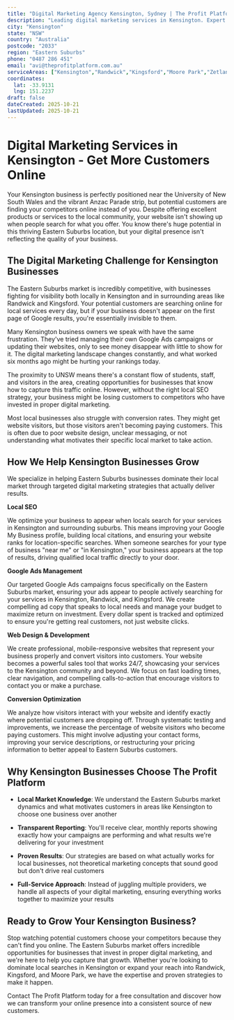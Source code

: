 ```yaml
---
title: "Digital Marketing Agency Kensington, Sydney | The Profit Platform"
description: "Leading digital marketing services in Kensington. Expert SEO, Google Ads & web design for Eastern Suburbs businesses. Call 0487 286 451 for a free consultation."
city: "Kensington"
state: "NSW"
country: "Australia"
postcode: "2033"
region: "Eastern Suburbs"
phone: "0487 286 451"
email: "avi@theprofitplatform.com.au"
serviceAreas: ["Kensington","Randwick","Kingsford","Moore Park","Zetland"]
coordinates:
  lat: -33.9131
  lng: 151.2237
draft: false
dateCreated: 2025-10-21
lastUpdated: 2025-10-21
---
```


# Digital Marketing Services in Kensington - Get More Customers Online

Your Kensington business is perfectly positioned near the University of New South Wales and the vibrant Anzac Parade strip, but potential customers are finding your competitors online instead of you. Despite offering excellent products or services to the local community, your website isn't showing up when people search for what you offer. You know there's huge potential in this thriving Eastern Suburbs location, but your digital presence isn't reflecting the quality of your business.

## The Digital Marketing Challenge for Kensington Businesses

The Eastern Suburbs market is incredibly competitive, with businesses fighting for visibility both locally in Kensington and in surrounding areas like Randwick and Kingsford. Your potential customers are searching online for local services every day, but if your business doesn't appear on the first page of Google results, you're essentially invisible to them.

Many Kensington business owners we speak with have the same frustration. They've tried managing their own Google Ads campaigns or updating their websites, only to see money disappear with little to show for it. The digital marketing landscape changes constantly, and what worked six months ago might be hurting your rankings today.

The proximity to UNSW means there's a constant flow of students, staff, and visitors in the area, creating opportunities for businesses that know how to capture this traffic online. However, without the right local SEO strategy, your business might be losing customers to competitors who have invested in proper digital marketing.

Most local businesses also struggle with conversion rates. They might get website visitors, but those visitors aren't becoming paying customers. This is often due to poor website design, unclear messaging, or not understanding what motivates their specific local market to take action.

## How We Help Kensington Businesses Grow

We specialize in helping Eastern Suburbs businesses dominate their local market through targeted digital marketing strategies that actually deliver results.

**Local SEO**

We optimize your business to appear when locals search for your services in Kensington and surrounding suburbs. This means improving your Google My Business profile, building local citations, and ensuring your website ranks for location-specific searches. When someone searches for your type of business "near me" or "in Kensington," your business appears at the top of results, driving qualified local traffic directly to your door.

**Google Ads Management**

Our targeted Google Ads campaigns focus specifically on the Eastern Suburbs market, ensuring your ads appear to people actively searching for your services in Kensington, Randwick, and Kingsford. We create compelling ad copy that speaks to local needs and manage your budget to maximize return on investment. Every dollar spent is tracked and optimized to ensure you're getting real customers, not just website clicks.

**Web Design & Development**

We create professional, mobile-responsive websites that represent your business properly and convert visitors into customers. Your website becomes a powerful sales tool that works 24/7, showcasing your services to the Kensington community and beyond. We focus on fast loading times, clear navigation, and compelling calls-to-action that encourage visitors to contact you or make a purchase.

**Conversion Optimization**

We analyze how visitors interact with your website and identify exactly where potential customers are dropping off. Through systematic testing and improvements, we increase the percentage of website visitors who become paying customers. This might involve adjusting your contact forms, improving your service descriptions, or restructuring your pricing information to better appeal to Eastern Suburbs customers.

## Why Kensington Businesses Choose The Profit Platform

- **Local Market Knowledge**: We understand the Eastern Suburbs market dynamics and what motivates customers in areas like Kensington to choose one business over another

- **Transparent Reporting**: You'll receive clear, monthly reports showing exactly how your campaigns are performing and what results we're delivering for your investment

- **Proven Results**: Our strategies are based on what actually works for local businesses, not theoretical marketing concepts that sound good but don't drive real customers

- **Full-Service Approach**: Instead of juggling multiple providers, we handle all aspects of your digital marketing, ensuring everything works together to maximize your results

## Ready to Grow Your Kensington Business?

Stop watching potential customers choose your competitors because they can't find you online. The Eastern Suburbs market offers incredible opportunities for businesses that invest in proper digital marketing, and we're here to help you capture that growth. Whether you're looking to dominate local searches in Kensington or expand your reach into Randwick, Kingsford, and Moore Park, we have the expertise and proven strategies to make it happen.

Contact The Profit Platform today for a free consultation and discover how we can transform your online presence into a consistent source of new customers.